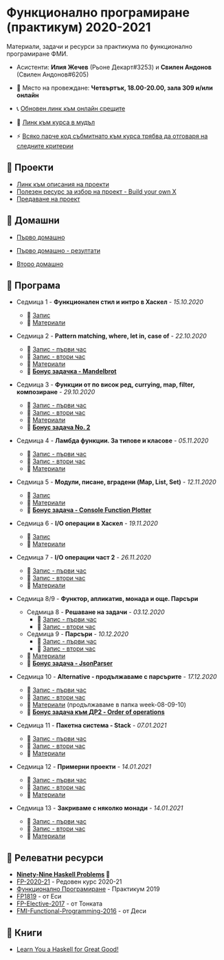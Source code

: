 # Функционално програмиране (практикум) 2020-2021

Материали, задачи и ресурси за практикума по функционално програмиране ФМИ.

- Асистенти: **Илия Жечев** (Рьоне Декарт#3253) и **Свилен Андонов** (Свилен Андонов#6205)

- 📅 Място на провеждане: **Четвъртък, 18.00-20.00, зала 309 и/или онлайн**

- 📞 [Обновен линк към онлайн срещите](https://meet.google.com/ehm-oeiq-cns)

- 🏫 [Линк към курса в мудъл](https://learn.fmi.uni-sofia.bg/course/view.php?id=6685)
- ⚡️ [Всяко парче код събмитнато към курса трябва да отговаря на следните критерии](https://github.com/ichko/fmi-fp-2020-21/wiki/%D0%94%D0%BE%D0%B1%D1%80%D0%B8-%D0%BF%D1%80%D0%B0%D0%BA%D1%82%D0%B8%D0%BA%D0%B8,-%D0%BA%D0%BE%D0%B8%D1%82%D0%BE-%D0%B4%D0%B0-%D1%81%D0%BB%D0%B5%D0%B4%D0%B2%D0%B0%D0%BC%D0%B5!)

## 🎯 Проекти

- [Линк към описания на проекти](https://docs.google.com/document/d/1nfYOuSN5ss3LKlO60XA2NiUbTV4Dmpsj0zCNxp-MfZ4/edit)
- [Полезен ресурс за избор на проект - Build your own X](https://github.com/danistefanovic/build-your-own-x)
- [Предаване на проект](https://github.com/ichko/fmi-fp-2020-21/discussions/11)

## 📝 Домашни

- [Първо домашно](https://docs.google.com/document/d/1Z6N1EYgBlo5_c2YzXGf0yVfTO4O8fzN4xOrFBxtsQDY/edit?usp=sharing)
- [Първо домашно - резултати](https://docs.google.com/spreadsheets/d/1qiYF5897-BWWkNrAOHXxsAPDD3ykI7TUJ9c0KOw-hUc/edit?usp=sharing)

- [Второ домашно](https://github.com/ichko/fmi-fp-2020-21/tree/main/hw/2)

## 🚩 Програма

- Седмица 1 - **Функционален стил и интро в Хаскел** - _15.10.2020_

  - 🎥 [Запис](https://drive.google.com/file/d/1_oZFATqP4YQynCPb4CVnq1P78d9nQ7oT/view?usp=sharing)
  - 📜 [Материали](./week-01)

- Седмица 2 - **Pattern matching, where, let in, case of** - _22.10.2020_

  - 🎥 [Запис - първи час](https://drive.google.com/file/d/1HMLcyFXpNdqQ-f2H1zmqyYOmTWdnDRQY/view?usp=sharing)
  - 🎥 [Запис - втори час](https://drive.google.com/file/d/155eCHz70Tt62x_RMVVJXtATF6cY58cD3/view?usp=sharing)
  - 📜 [Материали](./week-02)
  - 🌟 **[Бонус задачка - Mandelbrot](https://github.com/ichko/fmi-fp-2020-21/issues/1)**

- Седмица 3 - **Функции от по висок ред, currying, map, filter, композиране** - _29.10.2020_

  - 🎥 [Запис - първи час](https://drive.google.com/file/d/1fXus2l878m7rjjXB8LK98Sg6hQ7FKtmJ/view?usp=sharing)
  - 🎥 [Запис - втори час](https://drive.google.com/file/d/1B_pMBa0oSOEJm3pZRUk73iy6EP_GSgVS/view?usp=sharing)
  - 📜 [Материали](./week-03)
  - 🌟 **[Бонус задача No. 2](https://github.com/ichko/fmi-fp-2020-21/issues/2)**

- Седмица 4 - **Ламбда функции. За типове и класове** - _05.11.2020_

  - 🎥 [Запис - първи час](https://drive.google.com/file/d/1a0JTn8WcdUtGfm6Qprqk8XZGRcWmStfX/view?usp=sharing)
  - 🎥 [Запис - втори час](https://drive.google.com/file/d/1EKBk9SQrSORQuM3RxobrSnBbj90Jf-ST/view?usp=sharing)
  - 📜 [Материали](./week-04)

- Седмица 5 - **Модули, писане, вградени (Map, List, Set)** - _12.11.2020_

  - 🎥 [Запис](https://drive.google.com/file/d/1byBHWtKPPD_OEVrWcmQszKYrcRw7Lavb/view?usp=sharing)
  - 📜 [Материали](./week-05)
  - 🌟 **[Бонус задача - Console Function Plotter](https://github.com/ichko/fmi-fp-2020-21/issues/8)**

- Седмица 6 - **I/O операции в Хаскел** - _19.11.2020_

  - 🎥 [Запис](https://drive.google.com/file/d/1GyEOSxWnB84cqSK1x35j-Enz2QakIYog/view?usp=sharing)
  - 📜 [Материали](./week-06)

- Седмица 7 - **I/O операции част 2** - _26.11.2020_

  - 🎥 [Запис - първи час](https://drive.google.com/file/d/1vxtWaKXabMlN7HLhK5t7_x7byKKKNG2e/view?usp=sharing)
  - 🎥 [Запис - втори час](https://drive.google.com/file/d/1OrwLl3EzUY4E7gCdMIGYNSXMSs6tsFPK/view?usp=sharing)
  - 📜 [Материали](./week-07)

- Седмица 8/9 - **Функтор, апликатив, монада и още. Парсъри**

  - Седмица 8 - **Решаване на задачи** - _03.12.2020_
    - 🎥 [Запис - първи час](https://drive.google.com/file/d/1rStlRDp70pmc2uMqHtRobgNqPQ-mySmm/view?usp=sharing)
    - 🎥 [Запис - втори час](https://drive.google.com/file/d/11jK-Vbd519_WVz4hqrg_tLnYVDU0223P/view?usp=sharing)
  - Седмица 9 - **Парсъри** - _10.12.2020_
    - 🎥 [Запис - първи час](https://drive.google.com/file/d/1oUcAWlY7Q-snbYtXnR1s0lFrTJLlCe9m/view?usp=sharing)
    - 🎥 [Запис - втори час](https://drive.google.com/file/d/14XiQTST0gmsbiqdU8CfL-TcebdU6Q50f/view?usp=sharing)
  - 📜 [Материали](./week-08-09-10)
  - 🌟 **[Бонус задача - JsonParser](https://github.com/ichko/fmi-fp-2020-21/issues/9)**

- Седмица 10 - **Alternative - продължаваме с парсърите** - _17.12.2020_

  - 🎥 [Запис - първи час](https://drive.google.com/file/d/1uhbd89W5ssLAwN48PyR2mr-KxScg3J3K/view?usp=sharing)
  - 🎥 [Запис - втори час](https://drive.google.com/file/d/1I2-C7jkm3nis7DgDhgeOvNn2TnjWx6wp/view?usp=sharing)
  - 📜 [Материали](./week-08-09-10) (продължаваме в папка week-08-09-10)
  - 🌟 **[Бонус задача към ДР2 - Order of operations](https://github.com/ichko/fmi-fp-2020-21/blob/main/hw/2/task-1/Spec.hs#L86)**

- Седмица 11 - **Пакетна система - Stack** - _07.01.2021_

  - 🎥 [Запис - първи час](https://drive.google.com/file/d/1uDshJSgyJDDaAWkKysOYjZ8JD7pj-gbA/view?usp=sharing)
  - 🎥 [Запис - втори час](https://drive.google.com/file/d/1RNfhNjlPvD8phGLUwqDdwe1BUfm7WsdD/view?usp=sharing)
  - 📜 [Материали](./week-11)

- Седмица 12 - **Примерни проекти** - _14.01.2021_

  - 🎥 [Запис - първи час](https://drive.google.com/file/d/1L0JzvpZeRtvySb7RT6AvXewV6TTDLpbo/view?usp=sharing)
  - 🎥 [Запис - втори час](https://drive.google.com/file/d/1ASH7F02zBSj4FlSG9ZN2cTJ_bs8X-Fxi/view?usp=sharing)
  - 📜 [Материали](./week-12)

- Седмица 13 - **Закриваме с няколко монади** - _14.01.2021_

  - 🎥 [Запис - първи час](https://drive.google.com/file/d/1M9O1iT4OX1WbafrHA2WEYAcNpcmMyPLY/view?usp=sharing)
  - 🎥 [Запис - втори час](https://drive.google.com/file/d/1iGhWm1fbwvrnwSg3OFJW65BSFVaoBSEf/view?usp=sharing)
  - 📜 [Материали](./week-13)

## 🔗 Релеватни ресурси

- **[Ninety-Nine Haskell Problems](https://wiki.haskell.org/H-99:_Ninety-Nine_Haskell_Problems) 💯**
- [FP-2020-21](https://github.com/semerdzhiev/fp-2020-21) - Редовен курс 2020-21
- [Функционално Програмиране](https://github.com/triffon/fp-2019-20/tree/master/exercises/lab) - Практикум 2019
- [FP1819](https://github.com/ekaranasuf/fp1819) - от Еси
- [FP-Elective-2017](https://github.com/fmi-lab/fp-elective-2017) - от Тонката
- [FMI-Functional-Programming-2016](https://github.com/6desislava6/FMI-Functional-Programming-2016) - от Деси

## 📖 Книги

- [Learn You a Haskell for Great Good!](http://learnyouahaskell.com/)
